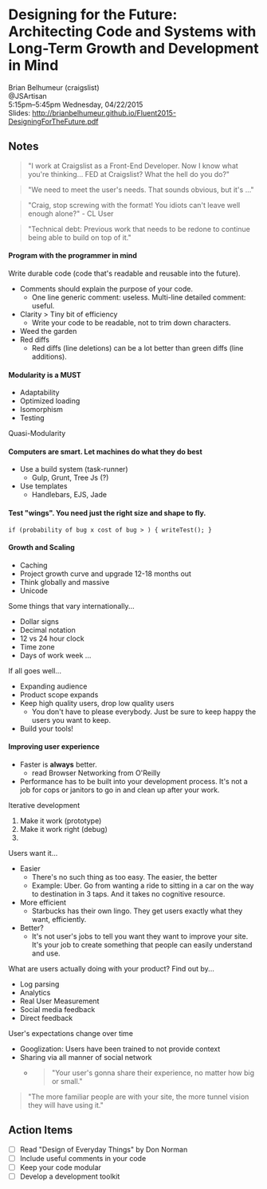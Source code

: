 # Designing for the Future: Architecting Code and Systems with Long-Term Growth and Development in Mind
Brian Belhumeur (craigslist)  
@JSArtisan  
5:15pm–5:45pm Wednesday, 04/22/2015  
Slides: http://brianbelhumeur.github.io/Fluent2015-DesigningForTheFuture.pdf  

## Notes
> "I work at Craigslist as a Front-End Developer. Now I know what you're thinking... FED at Craigslist? What the hell do you do?"

> "We need to meet the user's needs. That sounds obvious, but it's ..."

> "Craig, stop screwing with the format! You idiots can't leave well enough alone?" - CL User

> "Technical debt: Previous work that needs to be redone to continue being able to build on top of it."

#### Program with the programmer in mind
Write durable code (code that's readable and reusable into the future).
* Comments should explain the purpose of your code.
    * One line generic comment: useless. Multi-line detailed comment: useful.
* Clarity > Tiny bit of efficiency
    * Write your code to be readable, not to trim down characters.
* Weed the garden
* Red diffs
    * Red diffs (line deletions) can be a lot better than green diffs (line additions).

#### Modularity is a MUST
* Adaptability
* Optimized loading
* Isomorphism
* Testing

Quasi-Modularity

#### Computers are smart. Let machines do what they do best
* Use a build system (task-runner)
    * Gulp, Grunt, Tree Js (?)
* Use templates
    * Handlebars, EJS, Jade

#### Test "wings". You need just the right size and shape to fly.
`if (probability of bug x cost of bug > ) { writeTest(); }`

#### Growth and Scaling
* Caching
* Project growth curve and upgrade 12-18 months out
* Think globally and massive
* Unicode

Some things that vary internationally...
* Dollar signs
* Decimal notation
* 12 vs 24 hour clock
* Time zone
* Days of work week
...

If all goes well...
* Expanding audience
* Product scope expands
* Keep high quality users, drop low quality users
    * You don't have to please everybody. Just be sure to keep happy the users you want to keep.
* Build your tools!

#### Improving user experience
* Faster is **always** better.
    * read Browser Networking from O'Reilly
* Performance has to be built into your development process. It's not a job for cops or janitors to go in and clean up after your work.

Iterative development
1. Make it work (prototype)
2. Make it work right (debug)
3. 

Users want it...
* Easier
    * There's no such thing as too easy. The easier, the better
    * Example: Uber. Go from wanting a ride to sitting in a car on the way to destination in 3 taps. And it takes no cognitive resource.
* More efficient
    * Starbucks has their own lingo. They get users exactly what they want, efficiently.
* Better?
    * It's not user's jobs to tell you want they want to improve your site. It's your job to create something that people can easily understand and use.

What are users actually doing with your product? Find out by...
* Log parsing
* Analytics
* Real User Measurement
* Social media feedback
* Direct feedback

User's expectations change over time
* Googlization: Users have been trained to not provide context
* Sharing via all manner of social network
    * > "Your user's gonna share their experience, no matter how big or small."

> "The more familiar people are with your site, the more tunnel vision they will have using it."

## Action Items
* [ ] Read "Design of Everyday Things" by Don Norman
* [ ] Include useful comments in your code
* [ ] Keep your code modular
* [ ] Develop a development toolkit

